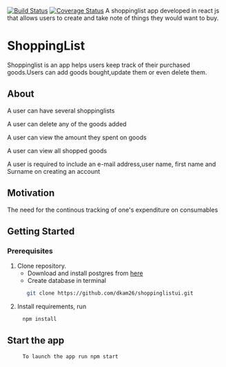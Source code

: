 [![Build Status](https://travis-ci.org/dkam26/shoppinglistui.svg?branch=develop)](https://travis-ci.org/dkam26/shoppinglistui)
[![Coverage Status](https://coveralls.io/repos/github/dkam26/shoppinglistui/badge.svg?branch=develop)](https://coveralls.io/github/dkam26/shoppinglistui?branch=develop)
A shoppinglist app developed in react js that allows users to create and take note of things they would want to buy.

# ShoppingList
Shoppinglist is an app helps users keep track of their purchased goods.Users can add goods bought,update them or even delete them.

## About
A user can have several shoppinglists

A user can delete any of the goods added

A user can view the amount they spent on goods

A user can view all shopped goods

A user is required to include an e-mail address,user name, first name and Surname on creating an account


## Motivation

The need for the continous tracking of one's expenditure on consumables



## Getting Started

### Prerequisites
1. Clone repository.
   - Download and install postgres from [here](https://www.postgresql.org/download/)
   - Create database in terminal
   ```sh
      git clone https://github.com/dkam26/shoppinglistui.git
   ```
2. Install requirements, run 
```sh
     npm install
```
## Start the app
```sh
     To launch the app run npm start
```
